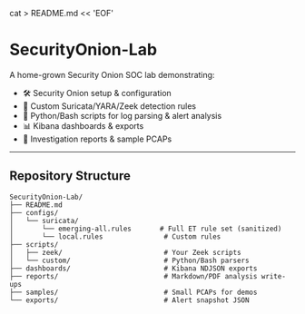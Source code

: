 cat > README.md << 'EOF'
# SecurityOnion-Lab

A home-grown Security Onion SOC lab demonstrating:

- 🛠️ Security Onion setup & configuration  
- 📜 Custom Suricata/YARA/Zeek detection rules  
- 🐍 Python/Bash scripts for log parsing & alert analysis  
- 📊 Kibana dashboards & exports  
- 📝 Investigation reports & sample PCAPs  

---

## Repository Structure

```text
SecurityOnion-Lab/
├── README.md
├── configs/
│   └── suricata/
│       └── emerging-all.rules       # Full ET rule set (sanitized)
│       └── local.rules               # Custom rules
├── scripts/
│   ├── zeek/                         # Your Zeek scripts
│   └── custom/                       # Python/Bash parsers
├── dashboards/                       # Kibana NDJSON exports
├── reports/                          # Markdown/PDF analysis write-ups
├── samples/                          # Small PCAPs for demos
└── exports/                          # Alert snapshot JSON



